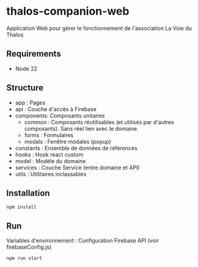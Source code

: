 # thalos-companion-web

Application Web pour gérer le fonctionnement de l'association La Voie du Thalos

## Requirements

- Node 22

## Structure
 
- app : Pages
- api : Couche d'accès à Firebase
- components: Composants unitaires
  - common : Composants réutilisables (et utilisés par d'autres composants). Sans réel lien avec le domaine.
  - forms : Formulaires
  - modals : Fenêtre modales (popup)
- constants : Ensemble de données de références
- hooks : Hook react custom
- model : Modèle du domaine 
- services : Couche Service (entre domaine et API) 
- utils : Utilitaires inclassables

## Installation

`npm install`

## Run 

Variables d'environnement : Configuration Firebase API (voir firebaseConfig.js)

`npm run start`

